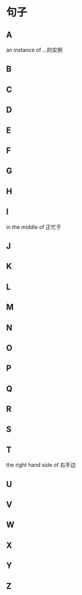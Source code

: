 # 句子

## A

an instance of ...的实例

## B

## C

## D

## E

## F

## G

## H

## I

in the middle of 正忙于

## J

## K

## L

## M

## N

## O

## P

## Q

## R

## S

## T

the right hand side of 右手边

## U

## V

## W

## X

## Y

## Z
